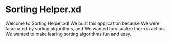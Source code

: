 # Sorting Helper.xd

Welcome to Sorting Helper.xd! We built this application because We were fascinated by sorting algorithms, and We wanted to visualize them in action. We wanted to make learing sorting algorithms fun and easy.
